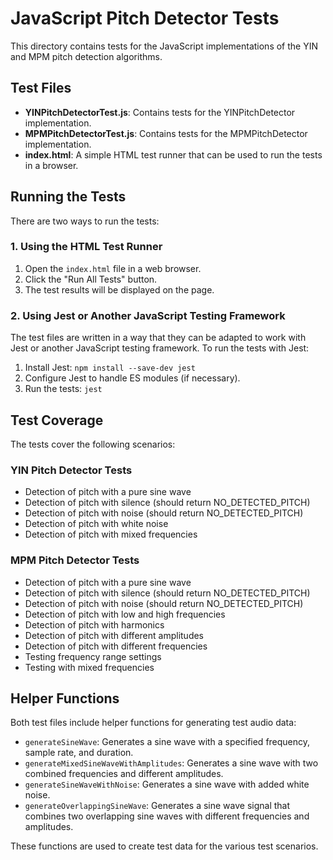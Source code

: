 # JavaScript Pitch Detector Tests

This directory contains tests for the JavaScript implementations of the YIN and MPM pitch detection algorithms.

## Test Files

- **YINPitchDetectorTest.js**: Contains tests for the YINPitchDetector implementation.
- **MPMPitchDetectorTest.js**: Contains tests for the MPMPitchDetector implementation.
- **index.html**: A simple HTML test runner that can be used to run the tests in a browser.

## Running the Tests

There are two ways to run the tests:

### 1. Using the HTML Test Runner

1. Open the `index.html` file in a web browser.
2. Click the "Run All Tests" button.
3. The test results will be displayed on the page.

### 2. Using Jest or Another JavaScript Testing Framework

The test files are written in a way that they can be adapted to work with Jest or another JavaScript testing framework. To run the tests with Jest:

1. Install Jest: `npm install --save-dev jest`
2. Configure Jest to handle ES modules (if necessary).
3. Run the tests: `jest`

## Test Coverage

The tests cover the following scenarios:

### YIN Pitch Detector Tests

- Detection of pitch with a pure sine wave
- Detection of pitch with silence (should return NO_DETECTED_PITCH)
- Detection of pitch with noise (should return NO_DETECTED_PITCH)
- Detection of pitch with white noise
- Detection of pitch with mixed frequencies

### MPM Pitch Detector Tests

- Detection of pitch with a pure sine wave
- Detection of pitch with silence (should return NO_DETECTED_PITCH)
- Detection of pitch with noise (should return NO_DETECTED_PITCH)
- Detection of pitch with low and high frequencies
- Detection of pitch with harmonics
- Detection of pitch with different amplitudes
- Detection of pitch with different frequencies
- Testing frequency range settings
- Testing with mixed frequencies

## Helper Functions

Both test files include helper functions for generating test audio data:

- `generateSineWave`: Generates a sine wave with a specified frequency, sample rate, and duration.
- `generateMixedSineWaveWithAmplitudes`: Generates a sine wave with two combined frequencies and different amplitudes.
- `generateSineWaveWithNoise`: Generates a sine wave with added white noise.
- `generateOverlappingSineWave`: Generates a sine wave signal that combines two overlapping sine waves with different frequencies and amplitudes.

These functions are used to create test data for the various test scenarios.